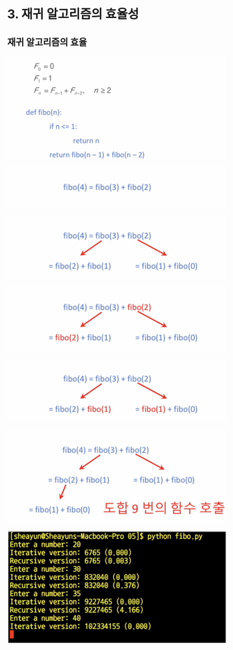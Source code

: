 # 3. 재귀 알고리즘의 효율성

## 재귀 알고리즘의 효율

![](.gitbook/assets/2019-12-30-7.52.43.png)

![](.gitbook/assets/2019-12-30-7.53.25.png)

![](.gitbook/assets/2019-12-30-7.53.33.png)

![fibo\(2\) &#xAC00; &#xC911;&#xBCF5;&#xC774; &#xC788;&#xB2E4;.](.gitbook/assets/2019-12-30-7.53.43.png)

![fibo\(1\) &#xC5ED;&#xC2DC; &#xC911;&#xBCF5;&#xC774; &#xC788;&#xB2E4;](.gitbook/assets/2019-12-30-7.54.06.png)

![](.gitbook/assets/2019-12-30-7.54.38.png)

![&#xC7AC;&#xADC0;&#xC801;&#xC73C;&#xB85C; &#xAD6C;&#xD604;&#xD588;&#xC744; &#xB54C; &#xC131;&#xB2A5;&#xC0C1;&#xC758; &#xBD88;&#xB9AC;&#xD568;&#xC774; &#xC788;&#xB2E4;.](.gitbook/assets/2019-12-30-7.56.01.png)


